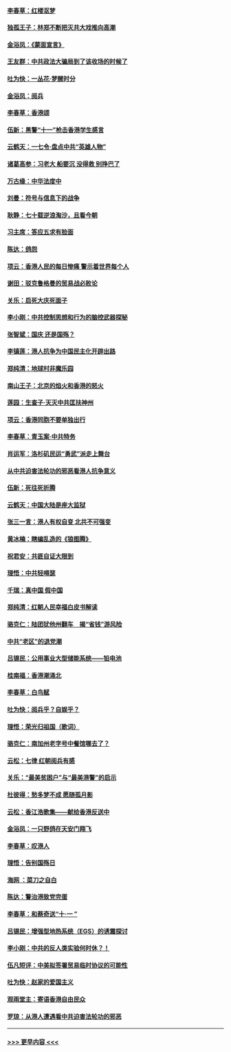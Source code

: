 #### [李春草：红楼沤梦](../pages/nsc993/n11569673.md?t=10050655) 
#### [独孤王子：林郑不断把灭共大戏推向高潮](../pages/nsc993/n11569381.md?t=10050655) 
#### [金浴凤：《蒙面宣言》](../pages/nsc993/n11569368.md?t=10050655) 
#### [王友群：中共政法大骗局到了该收场的时候了](../pages/nsc993/n11568940.md?t=10050655) 
#### [吐为快：一丛花‧梦醒时分](../pages/nsc993/n11567491.md?t=10050655) 
#### [金浴凤：阅兵](../pages/nsc993/n11567454.md?t=10050655) 
#### [李春草：香港颂](../pages/nsc993/n11567444.md?t=10050655) 
#### [伍新：黑警“十一”枪击香港学生感言](../pages/nsc993/n11567426.md?t=10050655) 
#### [云鹤天：一七令‧盘点中共“英雄人物”](../pages/nsc993/n11567091.md?t=10050655) 
#### [诸葛高参：习老大 船要沉 没得救 别挣巴了](../pages/nsc993/n11566976.md?t=10050655) 
#### [万古缘：中华法度中](../pages/nsc993/n11566726.md?t=10050655) 
#### [刘曼：符号与信息下的战争](../pages/nsc993/n11564655.md?t=10050655) 
#### [耿静：七十载逆浪淘沙，且看今朝](../pages/nsc993/n11564520.md?t=10050655) 
#### [习主席：答应五求有脸面](../pages/nsc993/n11563953.md?t=10050655) 
#### [陈达：鸽怨](../pages/nsc993/n11561879.md?t=10050655) 
#### [项云：香港人民的每日惨痛  警示着世界每个人](../pages/nsc993/n11559273.md?t=10050655) 
#### [谢田：驳克鲁格曼的贸易战必败论](../pages/nsc993/n11555840.md?t=10050655) 
#### [关乐：启死大庆死面子](../pages/nsc993/n11556823.md?t=10050655) 
#### [李小刚：中共控制思想和行为的脑控武器探秘](../pages/nsc993/n11556776.md?t=10050655) 
#### [张智斌：国庆  还是国殇？](../pages/nsc993/n11556617.md?t=10050655) 
#### [李镇莲：港人抗争为中国民主化开辟出路](../pages/nsc993/n11556570.md?t=10050655) 
#### [郑纯清：地球村非魔乐园](../pages/nsc993/n11555415.md?t=10050655) 
#### [南山王子：北京的焰火和香港的怒火](../pages/nsc993/n11555318.md?t=10050655) 
#### [莲园：生查子·天灭中共匡扶神州](../pages/nsc993/n11555302.md?t=10050655) 
#### [项云：香港同胞不要单独出行](../pages/nsc993/n11555276.md?t=10050655) 
#### [李春草：青玉案‧中共特务](../pages/nsc993/n11552356.md?t=10050655) 
#### [肖运军：洛杉矶民运“勇武”派走上舞台](../pages/nsc993/n11551595.md?t=10050655) 
#### [从中共迫害法轮功的邪恶看港人抗争意义](../pages/nsc993/n11540858.md?t=10050655) 
#### [伍新：死往死折腾](../pages/nsc993/n11550174.md?t=10050655) 
#### [云鹤天：中国大陆是座大监狱](../pages/nsc993/n11550155.md?t=10050655) 
#### [张三一言：港人有权自变 北共不可强变](../pages/nsc993/n11550132.md?t=10050655) 
#### [黄冰楠：瞎编乱造的《狼图腾》](../pages/nsc993/n11550082.md?t=10050655) 
#### [祝君安：共匪自证大限到](../pages/nsc993/n11550041.md?t=10050655) 
#### [理悟：中共轻嘚瑟](../pages/nsc993/n11547978.md?t=10050655) 
#### [千瑞：真中国 假中国](../pages/nsc993/n11547865.md?t=10050655) 
#### [郑纯清：红朝人民幸福白皮书解读](../pages/nsc993/n11547499.md?t=10050655) 
#### [骆克仁：陆团犹他州翻车　揭“省钱”游风险](../pages/nsc993/n11546977.md?t=10050655) 
#### [中共“老区”的退党潮](../pages/nsc993/n11545995.md?t=10050655) 
#### [吕锡民：公用事业大型储能系统——铅电池](../pages/nsc993/n11545701.md?t=10050655) 
#### [桂南福：香港潮涌北](../pages/nsc993/n11545682.md?t=10050655) 
#### [李春草：白鸟赋](../pages/nsc993/n11545663.md?t=10050655) 
#### [吐为快：阅兵乎？自娱乎？](../pages/nsc993/n11545625.md?t=10050655) 
#### [理悟：荣光归祖国（歌词）](../pages/nsc993/n11545616.md?t=10050655) 
#### [骆克仁：南加州老字号中餐馆哪去了？](../pages/nsc993/n11545120.md?t=10050655) 
#### [云松：七律 红朝阅兵有感](../pages/nsc993/n11542394.md?t=10050655) 
#### [关乐：“最美贫困户”与“最美港警”的启示](../pages/nsc993/n11542252.md?t=10050655) 
#### [杜彼得：愁多梦不成 愿随孤月影](../pages/nsc993/n11540296.md?t=10050655) 
#### [云松：香江浩歌集——献给香港反送中](../pages/nsc993/n11540149.md?t=10050655) 
#### [金浴凤：一只野鸽在天安门翔飞](../pages/nsc993/n11540280.md?t=10050655) 
#### [李春草：叹港人](../pages/nsc993/n11540119.md?t=10050655) 
#### [理悟：告别国殇日](../pages/nsc993/n11539610.md?t=10050655) 
#### [海网 ：菜刀之自白](../pages/nsc993/n11539597.md?t=10050655) 
#### [陈达：警治港致党完蛋](../pages/nsc993/n11538127.md?t=10050655) 
#### [李春草：和蔡奇送“十·一 ”](../pages/nsc993/n11537810.md?t=10050655) 
#### [吕锡民：增强型地热系统（EGS）的诱震探讨](../pages/nsc993/n11537765.md?t=10050655) 
#### [李小刚：中共的反人类实验何时休？！](../pages/nsc993/n11537669.md?t=10050655) 
#### [伍凡短评：中美拟签署贸易临时协议的可能性](../pages/nsc993/n11536773.md?t=10050655) 
#### [吐为快：赵家的爱国主义](../pages/nsc993/n11536750.md?t=10050655) 
#### [观雨堂主：寄语香港自由民众](../pages/nsc993/n11536735.md?t=10050655) 
#### [罗琼：从港人遭遇看中共迫害法轮功的邪恶](../pages/nsc993/n11507862.md?t=10050655) 

----
#### [ >>> 更早内容 <<< ](../indexes/nsc993-earlier.md)
